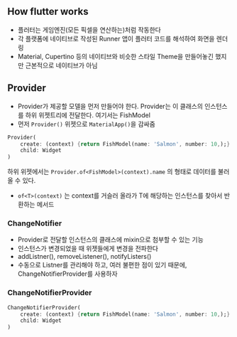 ## How flutter works

- 플러터는 게임엔진(모든 픽셀을 연산하는)처럼 작동한다
- 각 플랫폼에 네이티브로 작성된 Runner 앱이 플러터 코드를 해석하여 화면을 렌더링
- Material, Cupertino 등의 네이티브와 비슷한 스타일 Theme을 만들어놓긴 했지만 근본적으로 네이티브가 아님

## Provider

- Provider가 제공할 모델을 먼저 만들어야 한다. Provider는 이 클래스의 인스턴스를 하위 위젯트리에 전달한다. 여기서는 FishModel
- 먼저 `Provider()` 위젯으로 `MaterialApp()`을 감싸줌

```dart
Provider(
	create: (context) {return FishModel(name: 'Salmon', number: 10,);}
	child: Widget
)
```

하위 위젯에서는 `Provider.of<FishModel>(context).name` 의 형태로 데이터를 불러올 수 있다.

- `of<T>(context)` 는 context를 거슬러 올라가 T에 해당하는 인스턴스를 찾아서 반환하는 메서드

### ChangeNotifier

- Provider로 전달할 인스턴스의 클래스에 mixin으로 첨부할 수 있는 기능
- 인스턴스가 변경되었을 때 위젯들에게 변경을 전파한다
- addListner(), removeListener(), notifyListers()
- 수동으로 Listner를 관리해야 하고, 여러 불편한 점이 있기 때문에, ChangeNotifierProvider를 사용하자

### ChangeNotifierProvider

```dart
ChangeNotifierProvider(
	create: (context) {return FishModel(name: 'Salmon', number: 10,);}
	child: Widget
)
```
